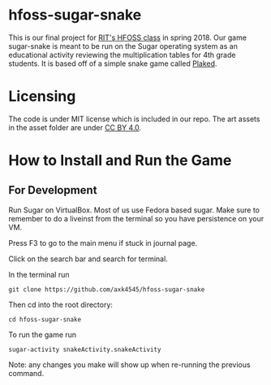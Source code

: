 # hfoss-sugar-snake
This is our final project for [RIT's HFOSS class](https://github.com/ritjoe/hfoss) in spring 2018. Our game sugar-snake is meant to be run on the Sugar operating system as an educational activity reviewing the multiplication tables for 4th grade students. It is based off of a simple snake game called [Plaked](https://github.com/amarlearning/Plaked).

# Licensing
The code is under MIT license which is included in our repo. The art assets in the asset folder are under [CC BY 4.0](https://creativecommons.org/licenses/by/4.0/legalcode).

# How to Install and Run the Game

## For Development
Run Sugar on VirtualBox. Most of us use Fedora based sugar. Make sure to remember to do a liveinst from the terminal so you have persistence on your VM.

Press F3 to go to the main menu if stuck in journal page.

Click on the search bar and search for terminal.

In the terminal run 

    git clone https://github.com/axk4545/hfoss-sugar-snake

Then cd into the root directory:

    cd hfoss-sugar-snake

To run the game run

    sugar-activity snakeActivity.snakeActivity

Note: any changes you make will show up when re-running the previous command.
